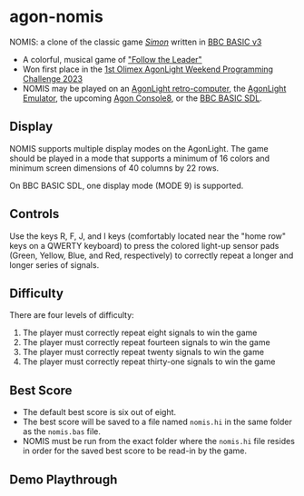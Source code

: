 # agon-nomis
NOMIS: a clone of the classic game [*Simon*](https://en.wikipedia.org/wiki/Simon_(game)) written in [BBC BASIC v3](https://en.wikipedia.org/wiki/BBC_BASIC)
* A colorful, musical game of ["Follow the Leader"](https://en.wikipedia.org/wiki/Follow_the_leader_(game))
* Won first place in the [1st Olimex AgonLight Weekend Programming Challenge 2023](https://olimex.wordpress.com/2023/04/21/agonlight-weekend-programming-challenge-issue-1/)
* NOMIS may be played on an [AgonLight retro-computer](https://www.olimex.com/Products/Retro-Computers/AgonLight2/open-source-hardware), the [AgonLight Emulator](https://github.com/astralaster/agon-light-emulator/releases), the upcoming [Agon Console8](https://heber.co.uk/agon-console8/), or the [BBC BASIC SDL](http://www.bbcbasic.co.uk/bbcsdl/).

## Display
NOMIS supports multiple display modes on the AgonLight.  The game should be played in a mode that supports a minimum of 16 colors and minimum screen dimensions of 40 columns by 22 rows.

On BBC BASIC SDL, one display mode (MODE 9) is supported.

## Controls
Use the keys R, F, J, and I keys (comfortably located near the "home row" keys on a QWERTY keyboard) to press the colored light-up sensor pads (Green, Yellow, Blue, and Red, respectively) to correctly repeat a longer and longer series of signals.

## Difficulty
There are four levels of difficulty:
1. The player must correctly repeat eight signals to win the game
2. The player must correctly repeat fourteen signals to win the game
3. The player must correctly repeat twenty signals to win the game
4. The player must correctly repeat thirty-one signals to win the game

## Best Score
* The default best score is six out of eight.
* The best score will be saved to a file named `nomis.hi` in the same folder as the `nomis.bas` file.
* NOMIS must be run from the exact folder where the `nomis.hi` file resides in order for the saved best score to be read-in by the game.

## Demo Playthrough


